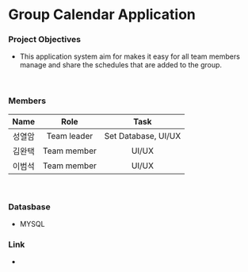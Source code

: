 # Group Calendar Application
### Project Objectives

- This application system aim for makes it easy for all team members</br>
manage and share the schedules that are added to the group.

<br/>

### Members

| Name | Role | Task |
| :---: | :---: | :---: |
| 성열암 | Team leader | Set Database, UI/UX |
| 김완택 | Team member | UI/UX |
| 이범석 | Team member | UI/UX |

<br/>

### **Datasbase**

- MYSQL

### Link
- 
